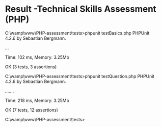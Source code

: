 Result -Technical Skills Assessment (PHP)
=================================

C:\wamp\www\PHP-assessment\tests>phpunit testBasics.php
PHPUnit 4.2.6 by Sebastian Bergmann.

...

Time: 102 ms, Memory: 3.25Mb

OK (3 tests, 3 assertions)

C:\wamp\www\PHP-assessment\tests>phpunit testQuestion.php
PHPUnit 4.2.6 by Sebastian Bergmann.

.......

Time: 218 ms, Memory: 3.25Mb

OK (7 tests, 12 assertions)

C:\wamp\www\PHP-assessment\tests>



